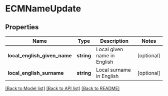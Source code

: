 # ECMNameUpdate

## Properties
Name | Type | Description | Notes
------------ | ------------- | ------------- | -------------
**local_english_given_name** | **string** | Local given name in English | [optional] 
**local_english_surname** | **string** | Local surname in English | [optional] 

[[Back to Model list]](../../README.md#documentation-for-models) [[Back to API list]](../../README.md#documentation-for-api-endpoints) [[Back to README]](../../README.md)

